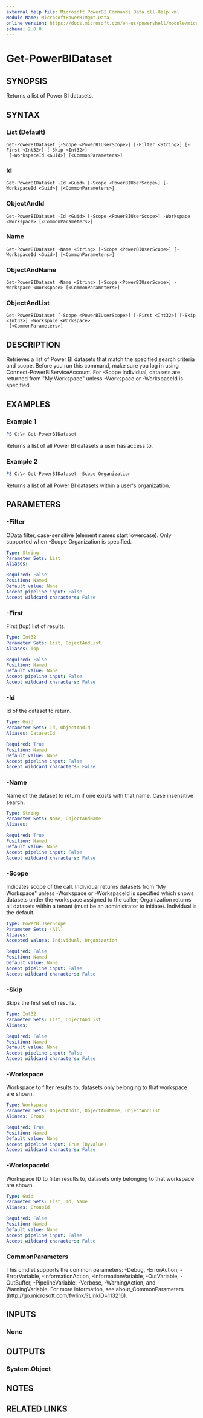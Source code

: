 ```yaml
---
external help file: Microsoft.PowerBI.Commands.Data.dll-Help.xml
Module Name: MicrosoftPowerBIMgmt.Data
online version: https://docs.microsoft.com/en-us/powershell/module/microsoftpowerbimgmt.data/get-powerbidataset?view=powerbi-ps
schema: 2.0.0
---
```


# Get-PowerBIDataset

## SYNOPSIS
Returns a list of Power BI datasets.

## SYNTAX

### List (Default)
```
Get-PowerBIDataset [-Scope <PowerBIUserScope>] [-Filter <String>] [-First <Int32>] [-Skip <Int32>]
 [-WorkspaceId <Guid>] [<CommonParameters>]
```

### Id
```
Get-PowerBIDataset -Id <Guid> [-Scope <PowerBIUserScope>] [-WorkspaceId <Guid>] [<CommonParameters>]
```

### ObjectAndId
```
Get-PowerBIDataset -Id <Guid> [-Scope <PowerBIUserScope>] -Workspace <Workspace> [<CommonParameters>]
```

### Name
```
Get-PowerBIDataset -Name <String> [-Scope <PowerBIUserScope>] [-WorkspaceId <Guid>] [<CommonParameters>]
```

### ObjectAndName
```
Get-PowerBIDataset -Name <String> [-Scope <PowerBIUserScope>] -Workspace <Workspace> [<CommonParameters>]
```

### ObjectAndList
```
Get-PowerBIDataset [-Scope <PowerBIUserScope>] [-First <Int32>] [-Skip <Int32>] -Workspace <Workspace>
 [<CommonParameters>]
```

## DESCRIPTION
Retrieves a list of Power BI datasets that match the specified search criteria and scope.
Before you run this command, make sure you log in using Connect-PowerBIServiceAccount. 
For -Scope Individual, datasets are returned from "My Workspace" unless -Workspace or -WorkspaceId is specified.

## EXAMPLES

### Example 1
```powershell
PS C:\> Get-PowerBIDataset
```

Returns a list of all Power BI datasets a user has access to.

### Example 2
```powershell
PS C:\> Get-PowerBIDataset -Scope Organization
```

Returns a list of all Power BI datasets within a user's organization.

## PARAMETERS

### -Filter
OData filter, case-sensitive (element names start lowercase). Only supported when -Scope Organization is specified.

```yaml
Type: String
Parameter Sets: List
Aliases:

Required: False
Position: Named
Default value: None
Accept pipeline input: False
Accept wildcard characters: False
```

### -First
First (top) list of results.

```yaml
Type: Int32
Parameter Sets: List, ObjectAndList
Aliases: Top

Required: False
Position: Named
Default value: None
Accept pipeline input: False
Accept wildcard characters: False
```

### -Id
Id of the dataset to return.

```yaml
Type: Guid
Parameter Sets: Id, ObjectAndId
Aliases: DatasetId

Required: True
Position: Named
Default value: None
Accept pipeline input: False
Accept wildcard characters: False
```

### -Name
Name of the dataset to return if one exists with that name. Case insensitive search.

```yaml
Type: String
Parameter Sets: Name, ObjectAndName
Aliases:

Required: True
Position: Named
Default value: None
Accept pipeline input: False
Accept wildcard characters: False
```

### -Scope
Indicates scope of the call. Individual returns datasets from "My Workspace" unless -Workspace or -WorkspaceId is specified which shows datasets under the workspace assigned to the caller; Organization returns all datasets within a tenant (must be an administrator to initiate). Individual is the default.

```yaml
Type: PowerBIUserScope
Parameter Sets: (All)
Aliases:
Accepted values: Individual, Organization

Required: False
Position: Named
Default value: None
Accept pipeline input: False
Accept wildcard characters: False
```

### -Skip
Skips the first set of results.

```yaml
Type: Int32
Parameter Sets: List, ObjectAndList
Aliases:

Required: False
Position: Named
Default value: None
Accept pipeline input: False
Accept wildcard characters: False
```

### -Workspace
Workspace to filter results to, datasets only belonging to that workspace are shown.

```yaml
Type: Workspace
Parameter Sets: ObjectAndId, ObjectAndName, ObjectAndList
Aliases: Group

Required: True
Position: Named
Default value: None
Accept pipeline input: True (ByValue)
Accept wildcard characters: False
```

### -WorkspaceId
Workspace ID to filter results to, datasets only belonging to that workspace are shown.

```yaml
Type: Guid
Parameter Sets: List, Id, Name
Aliases: GroupId

Required: False
Position: Named
Default value: None
Accept pipeline input: False
Accept wildcard characters: False
```

### CommonParameters
This cmdlet supports the common parameters: -Debug, -ErrorAction, -ErrorVariable, -InformationAction, -InformationVariable, -OutVariable, -OutBuffer, -PipelineVariable, -Verbose, -WarningAction, and -WarningVariable. For more information, see about_CommonParameters (http://go.microsoft.com/fwlink/?LinkID=113216).

## INPUTS

### None

## OUTPUTS

### System.Object

## NOTES

## RELATED LINKS
